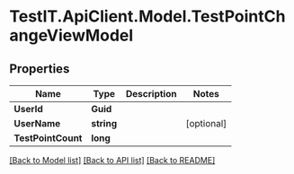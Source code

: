 # TestIT.ApiClient.Model.TestPointChangeViewModel

## Properties

Name | Type | Description | Notes
------------ | ------------- | ------------- | -------------
**UserId** | **Guid** |  | 
**UserName** | **string** |  | [optional] 
**TestPointCount** | **long** |  | 

[[Back to Model list]](../README.md#documentation-for-models) [[Back to API list]](../README.md#documentation-for-api-endpoints) [[Back to README]](../README.md)


